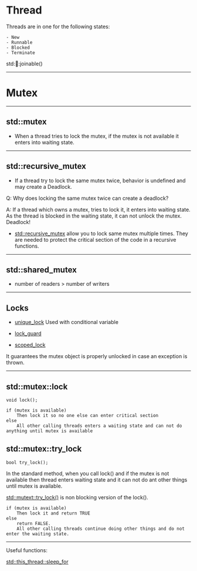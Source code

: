# Thread

Threads are in one for the following states:

    - New
    - Runnable
    - Blocked
    - Terminate

std::thread::joinable()

---

# Mutex

---
## std::mutex

 - When a thread tries to lock the mutex, if the mutex is not available it enters into waiting state.

---

## std::recursive_mutex
 
 - If a thread try to lock the same mutex twice, behavior is undefined and may create a Deadlock.

Q: Why does locking the same mutex twice can create a deadlock?

A: If a thread which owns a mutex, tries to lock it, it enters into waiting state. As the thread is blocked in the waiting state, it can not unlock the mutex. Deadlock! 

 - [std::recursive_mutex](https://en.cppreference.com/w/cpp/thread/recursive_mutex) allow you to lock same mutex multiple times. They are needed to protect the critical section of the code in a recursive functions.

---

## std::shared_mutex

 - number of readers > number of writers

---

## Locks 

 - [unique_lock](http://www.cplusplus.com/reference/mutex/unique_lock/)
    Used with conditional variable

 - [lock_guard](http://www.cplusplus.com/reference/mutex/lock_guard/)
 - [scoped_lock](https://en.cppreference.com/w/cpp/thread/scoped_lock)

It guarantees the mutex object is properly unlocked in case an exception is thrown.

---

## std::mutex::lock
    void lock();

```
if (mutex is available)
    Then lock it so no one else can enter critical section
else 
    All other calling threads enters a waiting state and can not do anything until mutex is available
```

## std::mutex::try_lock
    bool try_lock();

In the standard method, when you call lock() and if the mutex is not available then thread enters waiting state and it can not do ant other things until mutex is available.

[std::mutext::try_lock()](https://en.cppreference.com/w/cpp/thread/mutex/try_lock) is non blocking version of the lock().

```
if (mutex is available)
    Then lock it and return TRUE
else 
    return FALSE.
    All other calling threads continue doing other things and do not enter the waiting state.
```

---

Useful functions:

[std::this_thread::sleep_for](https://en.cppreference.com/w/cpp/thread/sleep_for)